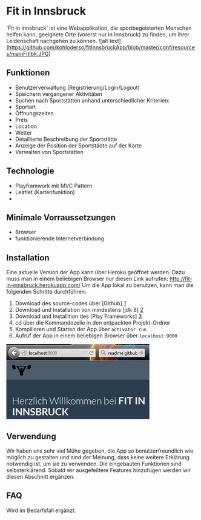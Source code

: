 # Fit in Innsbruck
 'Fit in Innsbruck' ist eine Webapplikation, die sportbegeisterten Menschen helfen kann, geeignete Orte (vorerst nur in Innsbruck) zu finden, um ihrer Leidenschaft nachgehen zu können. 
 ![alt text] (https://github.com/kohloderso/fitInnsbruckApp/blob/master/conf/resources/mainFitIbk.JPG)
## Funktionen
- Benutzerverwaltung (Registrierung/Login/Logout)
- Speichern vergangener Aktivitäten
- Suchen nach Sportstätten anhand unterschiedlicher Kriterien:
 - Sportart
 - Öffnungszeiten
 - Preis
 - Location
 - Wetter
- Detaillierte Beschreibung der Sportstätte
- Anzeige der Position der Sportstädte auf der Karte
- Verwalten von Sportstätten 

## Technologie
- Playframwork mit MVC Pattern
- Leaflet (Kartenfunktion)
- 

## Minimale Vorraussetzungen
- Browser
- funktionierende Internetverbindung

## Installation
Eine aktuelle Version der App kann über Heroku geöffnet werden. Dazu muss man in einem beliebigen Browser nur diesen Link aufrufen: http://fit-in-innsbruck.herokuapp.com/
Um die App lokal zu benutzen, kann man die folgenden Schritte durchführen:

1. Download des source-codes über [Github] [1]
2. Download und Installation von mindestens [jdk 8] [2]
3. Download und Installition des [Play Frameworks] [3]
4. cd über die Kommandozeile in den entpackten Projekt-Ordner
5. Kompilieren und Starten der App über `activator run` 
6. Aufruf der App in einem beliebigen Browser über `localhost:9000` 

![alt text](https://github.com/kohloderso/fitInnsbruckApp/blob/master/conf/resources/fitibk.JPG)

## Verwendung
Wir haben uns sehr viel Mühe gegeben, die App so benutzerfreundlich wie möglich zu gestalten und sind der Meinung, dass keine weitere Erklärung notwendig ist, um sie zu verwenden. Die eingebauten Funktionen sind selbsterklärend. Sobald wir ausgefeiltere Features hinzufügen werden wir diesen Abschnitt ergänzen.
## FAQ
Wird im Bedarfsfall ergänzt.

[1]: https://github.com/kohloderso/fitInnsbruckApp/
[2]: http://www.oracle.com/technetwork/java/javase/downloads/jdk8-downloads-2133151.html
[3]: https://www.playframework.com/

